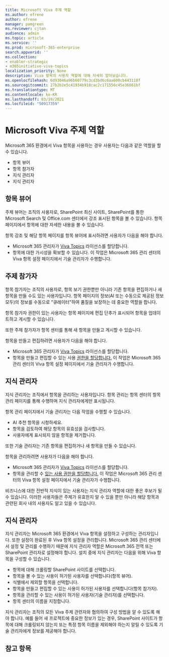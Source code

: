 ```yaml
---
title: Microsoft Viva 주제 역할
ms.author: efrene
author: efrene
manager: pamgreen
ms.reviewer: cjtan
audience: admin
ms.topic: article
ms.service: ''
ms.prod: microsoft-365-enterprise
search.appverid: ''
ms.collection:
- enabler-strategic
- m365initiative-viva-topics
localization_priority: None
description: Viva 항목의 사용자 역할에 대해 자세히 알아보습니다.
ms.openlocfilehash: 6d93046a96b60779c3cd3bd6c6aa600cb443118f
ms.sourcegitcommit: 27b2b2e5c41934b918cac2c171556c45e36661bf
ms.translationtype: MT
ms.contentlocale: ko-KR
ms.lasthandoff: 03/19/2021
ms.locfileid: "50917359"
---
```

# <a name="microsoft-viva-topics-roles"></a>Microsoft Viva 주제 역할 

Microsoft 365 환경에서 Viva 항목을 사용하는 경우 사용자는 다음과 같은 역할을 할 수 있습니다.
-   항목 뷰어
-   항목 참가자
-   지식 관리자
-   지식 관리자

## <a name="topic-viewer"></a>항목 뷰어

주제 뷰어는 조직의 사용자로, SharePoint 최신 사이트, SharePoint를 통한 Microsoft Search 및 Office.com 센터에서 강조 표시된 항목을 볼 수 있습니다. 항목 페이지에서 항목에 대한 자세한 내용을 볼 수 있습니다. 

항목 강조 및 해당 항목 페이지를 항목 뷰어에 표시하려면 사용자가 다음을 해야 합니다.
-   Microsoft 365 관리자가 [Viva Topics](./set-up-topic-experiences.md#assign-licenses) 라이선스를 할당합니다.
-   항목에 대한 가시성을 확보할 수 있습니다. 이 작업은 Microsoft 365 관리 센터의 Viva 항목 설정 페이지에서 기술 관리자가 수행합니다.


## <a name="topic-contributors"></a>주제 참가자

항목 참가자는 조직의 사용자로, 항목 보기 권한뿐만 아니라 기존 항목을 편집하거나 새 항목을 만들 수도 있는 사용자입니다. 항목 페이지의 정보(AI 또는 수동으로 제공된 정보 모두)의 정보를 수동으로 "큐레이터"하여 품질을 보장하는 데 중요한 역할을 합니다.

항목 참가자 권한이 있는 사용자는 항목  페이지에 편집 단추가 표시되어 항목을 업데이트하고 게시할 수 있습니다.

또한 주제 참가자가 항목 센터를 통해 새 항목을 만들고 게시할 수 있습니다.

항목을 만들고 편집하려면 사용자가 다음을 해야 합니다.

-   Microsoft 365 관리자가 [Viva Topics](./set-up-topic-experiences.md#assign-licenses) 라이선스를 할당합니다.
-   항목을 만들고 편집할 수 있는 사용 [권한을 할당합니다.](./topic-experiences-user-permissions.md#change-who-has-permissions-to-do-tasks-on-the-topic-center) 이 작업은 Microsoft 365 관리 센터의 Viva 항목 설정 페이지에서 기술 관리자가 수행합니다.

## <a name="knowledge-managers"></a>지식 관리자

지식 관리자는 조직에서 항목을 관리하는 사용자입니다.  항목 관리는 항목 센터의 항목 관리 페이지를 통해 수행하며 지식 관리자에게만 표시됩니다.

항목 관리 페이지에서 기술 관리자는 다음 작업을 수행할 수 있습니다.
-   AI 추천 항목을 시청하세요.
-   항목을 검토하여 해당 항목의 유효성을 검사합니다.
-   사용자에게 표시되지 않을 항목을 제거합니다.

또한 기술 관리자는 기존 항목을 편집하거나 새 항목을 만들 수 있습니다.

항목을 관리하려면 사용자가 다음을 해야 합니다.
-   Microsoft 365 관리자가 [Viva Topics](./set-up-topic-experiences.md#assign-licenses) 라이선스를 할당합니다.
-   항목을 관리할 수 [있는 사용 권한을 할당합니다.](./topic-experiences-user-permissions.md#change-who-has-permissions-to-do-tasks-on-the-topic-center) 이 작업은 Microsoft 365 관리 센터의 Viva 항목 설정 페이지에서 기술 관리자가 수행합니다.

비즈니스에 대한 전반적 지식이 있는 사용자는 지식 관리자 역할에 대한 좋은 후보가 될 수 있습니다. 이러한 사용자들은 주제가 유효한지 알 수 있을 뿐만 아니라 해당 항목과 관련된 회사 내의 사용자도 알고 있을 수 있습니다.


## <a name="knowledge-admins"></a>지식 관리자

지식 관리자는 Microsoft 365 환경에서 Viva 항목을 설정하고 구성하는 관리자입니다. 또한 설정이 완료된 후 Viva 항목 설정을 관리합니다. Microsoft 365 관리 센터에서 설정 및 관리를 수행하기 때문에 지식 관리자 역할은 Microsoft 365 전역 또는 SharePoint 관리자로 설정해야 합니다.
설치 중에 지식 관리자는 다음을 위해 Viva 항목을 구성할 수 있습니다.

-   항목에 대해 크롤링할 SharePoint 사이트를 선택합니다.
-   항목을 볼 수 있는 사용이 허가된 사용자를 선택합니다(항목 뷰어).
-   식별에서 제외할 항목을 선택합니다.
-   항목을 만들고 편집할 수 있는 사용이 허가된 사용자를 선택합니다(항목 참가자).
-   항목을 관리할 수 있는 사용이 허가된 사용자(기술 관리자)를 선택합니다.
-   항목 센터의 이름을 지정합니다.

지식 관리자는 조직의 모든 Viva 주제 관련자와 협의하여 구성 방법을 알 수 있도록 해야 합니다. 예를 들어 새 프로젝트에 중요한 정보가 있는 경우, SharePoint 사이트가 항목에 대해 크롤링되지 않는지 또는 특정 항목 이름을 제외해야 하는지 알릴 수 있도록 기술 관리자에게 정보를 제공해야 합니다.


## <a name="see-also"></a>참고 항목